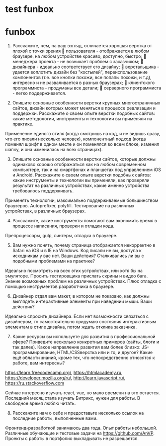 # test funbox
# funbox
1) Расскажите, чем, на ваш взгляд, отличается хорошая верстка от плохой с точки
зрения
 пользователя - отображается в любом браузере, на любом устройстве красиво, доступно, быстро;
 менеджера проекта - не возникает проблем с заказчиком;
 дизайнера - идеально соответствует его дизайну;
 верстальщика - удается воплотить дизайн без "костылей", переиспользование компонентов (т.е. все кнопки похожи, все попапы похожи, и т.д), интересно и не разваливается в разных браузерах;
 клиентского программиста - продуманы все детали;
 серверного программиста - легко поддерживается.

2) Опишите основные особенности верстки крупных многостраничных сайтов,
дизайн которых может меняться в процессе реализации и поддержки.
Расскажите о своем опыте верстки подобных сайтов: какие методологии,
инструменты и технологии вы применяли на практике.

Применение единого стиля (когда смотришь на код, и не видишь сразу, что его писали несколько человек), компонентный подход (когда поменял шрифт в одном месте и он поменялся во всем блоке, изменил шапку, и она изменилась на всех страницах).

3) Опишите основные особенности верстки сайтов, которые должны одинаково
хорошо отображаться как на любом современном компьютере, так и на
смартфонах и планшетах под управлением iOS и Android. Расскажите о своем
опыте верстки подобных сайтов: какие инструменты и технологии вы применяли,
как проверяли результат на различных устройствах, какие именно устройства
требовалось поддерживать.

Применять технологии, максимально поддерживаемые большинством браузеров. Autoprefixer, polyfill. Тестирование на различных устройствах, в различных браузерах.

4) Расскажите, какие инструменты помогают вам экономить время в процессе
написания, проверки и отладки кода.

Препроцессоры, gulp, линтеры, отладка в браузере.

5) Вам нужно понять, почему страница отображается некорректно в Safari на iOS и в
IE на Windows. Код писали не вы, доступа к исходникам у вас нет. Ваши действия?
Сталкивались ли вы с подобными проблемами на практике?

Идеально посмотреть на всех этих устройствах, или хотя бы на эмуляторе. Просить тестировщика прислать скрины и видео бага. Знание возможных проблем на различных устройствах. Плюс отладка с помощью инструментов разработчика в браузере.

6) Дизайнер отдал вам макет, в котором не показано, как должны выглядеть
интерактивные элементы при наведении мыши. Ваши действия?

Идеально спросить дизайнера. Если нет возможности связаться с дизайнером, то самостоятельно придумаю состояния интерактивным элементам в стиле дизайна, потом ждать отклика заказчика.

7) Какие ресурсы вы используете для развития в профессиональной сфере? Приведите
несколько конкретных примеров (сайты, блоги и так далее).
Какое направление развития вам более близко: JS-программирование, HTML/CSSверстка или и то, и другое?
Какие ещё области знаний, кроме тех, что непосредственно относятся к работе,
вам интересны?

https://learn.freecodecamp.org/, https://htmlacademy.ru, https://developer.mozilla.org/ru/, http://learn.javascript.ru/, https://ru.stackoverflow.com

Сейчас интересно изучать react, vue, но мало времени на это остается. Последний месяц стала изучать Битрикс, нужен для работы.
В свободное время люблю читать.

8) Расскажите нам о себе и предоставьте несколько ссылок на последние работы,
выполненные вами.

Фронтенд-разработкой занимаюсь два года. Опыт работы небольшой.
Различные обучающие и тестовые задачи на https://github.com/AnVP.
Проекты с работы в портфолио выкладывать не разрешается.

